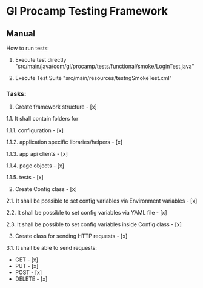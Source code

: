 # Gl Procamp Testing Framework

## Manual

How to run tests:

1. Execute test directly "src/main/java/com/gl/procamp/tests/functional/smoke/LoginTest.java"

2. Execute Test Suite "src/main/resources/testngSmokeTest.xml"

### Tasks:

1. Create framework structure - [x]

1.1. It shall contain folders for

1.1.1. configuration - [x]

1.1.2. application specific libraries/helpers - [x]

1.1.3. app api clients - [x]

1.1.4. page objects - [x]

1.1.5. tests - [x]

2. Create Config class - [x]

2.1. It shall be possible to set config variables via Environment variables - [x]

2.2. It shall be possible to set config variables via YAML file - [x]

2.3. It shall be possible to set config variables inside Config class - [x]

3. Create class for sending HTTP requests - [x]

3.1. It shall be able to send requests:
- GET - [x]
- PUT - [x] 
- POST - [x]
- DELETE - [x]
